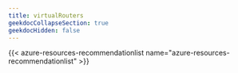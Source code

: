```yaml
---
title: virtualRouters
geekdocCollapseSection: true
geekdocHidden: false
---
```


{{< azure-resources-recommendationlist name="azure-resources-recommendationlist" >}}
